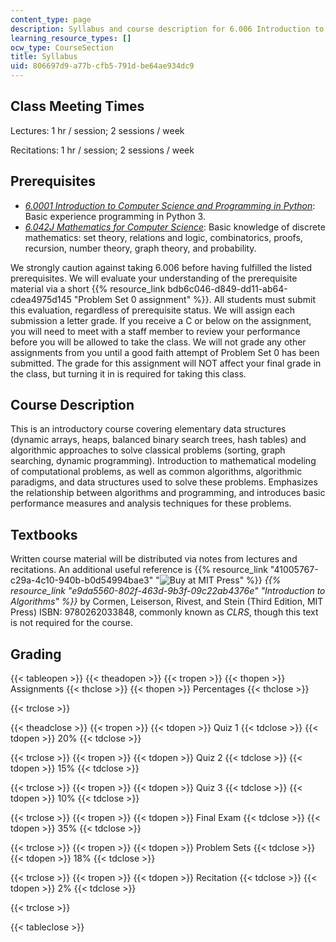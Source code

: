 ```yaml
---
content_type: page
description: Syllabus and course description for 6.006 Introduction to Algorithms.
learning_resource_types: []
ocw_type: CourseSection
title: Syllabus
uid: 806697d9-a77b-cfb5-791d-be64ae934dc9
---
```


Class Meeting Times
-------------------

Lectures: 1 hr / session; 2 sessions / week

Recitations: 1 hr / session; 2 sessions / week

Prerequisites
-------------

*   _[6.0001 Introduction to Computer Science and Programming in Python](/courses/6-0001-introduction-to-computer-science-and-programming-in-python-fall-2016)_:  Basic experience programming in Python 3.
*   _[6.042J Mathematics for Computer Science](/courses/6-042j-mathematics-for-computer-science-spring-2015)_: Basic knowledge of discrete mathematics: set theory, relations and logic, combinatorics, proofs, recursion, number theory, graph theory, and probability.

We strongly caution against taking 6.006 before having fulfilled the listed prerequisites. We will evaluate your understanding of the prerequisite material via a short {{% resource_link bdb6c046-d849-dd11-ab64-cdea4975d145 "Problem Set 0 assignment" %}}. All students must submit this evaluation, regardless of prerequisite status. We will assign each submission a letter grade. If you receive a C or below on the assignment, you will need to meet with a staff member to review your performance before you will be allowed to take the class. We will not grade any other assignments from you until a good faith attempt of Problem Set 0 has been submitted. The grade for this assignment will NOT affect your final grade in the class, but turning it in is required for taking this class.

Course Description
------------------

This is an introductory course covering elementary data structures (dynamic arrays, heaps, balanced binary search trees, hash tables) and algorithmic approaches to solve classical problems (sorting, graph searching, dynamic programming). Introduction to mathematical modeling of computational problems, as well as common algorithms, algorithmic paradigms, and data structures used to solve these problems. Emphasizes the relationship between algorithms and programming, and introduces basic performance measures and analysis techniques for these problems.

Textbooks
---------

Written course material will be distributed via notes from lectures and recitations. An additional useful reference is {{% resource_link "41005767-c29a-4c10-940b-b0d54994bae3" "![Buy at MIT Press](/images/mp_logo.gif)" %}} _{{% resource_link "e9da5560-802f-463d-9b3f-09c22ab4376e" "Introduction to Algorithms" %}}_ by Cormen, Leiserson, Rivest, and Stein (Third Edition, MIT Press) ISBN: 9780262033848, commonly known as _CLRS_, though this text is not required for the course.

Grading
-------

{{< tableopen >}}
{{< theadopen >}}
{{< tropen >}}
{{< thopen >}}
Assignments
{{< thclose >}}
{{< thopen >}}
Percentages
{{< thclose >}}

{{< trclose >}}

{{< theadclose >}}
{{< tropen >}}
{{< tdopen >}}
Quiz 1
{{< tdclose >}}
{{< tdopen >}}
20%
{{< tdclose >}}

{{< trclose >}}
{{< tropen >}}
{{< tdopen >}}
Quiz 2
{{< tdclose >}}
{{< tdopen >}}
15%
{{< tdclose >}}

{{< trclose >}}
{{< tropen >}}
{{< tdopen >}}
Quiz 3
{{< tdclose >}}
{{< tdopen >}}
10%
{{< tdclose >}}

{{< trclose >}}
{{< tropen >}}
{{< tdopen >}}
Final Exam
{{< tdclose >}}
{{< tdopen >}}
35%
{{< tdclose >}}

{{< trclose >}}
{{< tropen >}}
{{< tdopen >}}
Problem Sets
{{< tdclose >}}
{{< tdopen >}}
18%
{{< tdclose >}}

{{< trclose >}}
{{< tropen >}}
{{< tdopen >}}
Recitation
{{< tdclose >}}
{{< tdopen >}}
2%
{{< tdclose >}}

{{< trclose >}}

{{< tableclose >}}